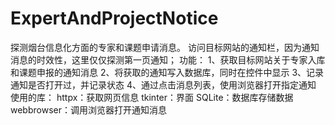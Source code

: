 # ExpertAndProjectNotice
 探测烟台信息化方面的专家和课题申请消息。
 访问目标网站的通知栏，因为通知消息的时效性，这里仅仅探测第一页通知；
 功能：
 1、获取目标网站关于专家入库和课题申报的通知消息
 2、将获取的通知写入数据库，同时在控件中显示
 3、记录通知是否打开过，并记录状态
 4、通过点击消息列表，使用浏览器打开指定通知
 使用的库：
 httpx：获取网页信息
 tkinter：界面
 SQLite：数据库存储数据
 webbrowser：调用浏览器打开通知消息